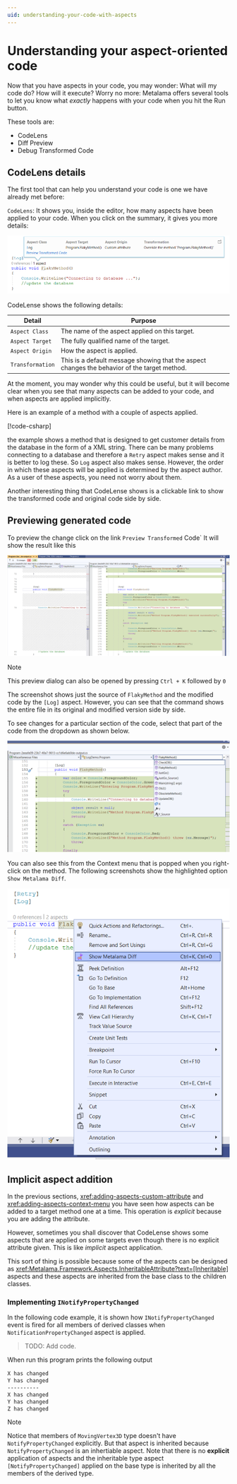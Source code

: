 ```yaml
---
uid: understanding-your-code-with-aspects
---
```


# Understanding your aspect-oriented code

Now that you have aspects in your code, you may wonder: What will my code do? How will it execute? Worry no more: Metalama offers several tools to let you know what _exactly_ happens with your code when you hit the Run button.

These tools are:

* CodeLens
* Diff Preview
* Debug Transformed Code

## CodeLens details

The first tool that can help you understand your code is one we have already met before:

`CodeLens`:
It shows you, inside the editor, how many aspects have been applied to your code. When you click on the summary, it gives you more details:

![](./images/log_aspect_applied_on_flakymethod.png)

CodeLense shows the following details:

|Detail | Purpose
|-------|---------
|`Aspect Class` | The name of the aspect applied on this target.
|`Aspect Target` |The fully qualified name of the target.
|`Aspect Origin` |How the aspect is applied.
|`Transformation`|This is a default message showing that the aspect changes the behavior of the target method.

At the moment, you may wonder why this could be useful, but it will become clear when you see that many aspects can be added to your code, and when aspects are applied implicitly.

Here is an example of a method with a couple of aspects applied.

[!code-csharp[](~\code\DebugDemo3\Program.cs)]

the example shows a method that is designed to get customer details from the database in the form of a XML string. There can be many problems connecting to a database and therefore a `Retry` aspect makes sense and it is better to log these. So `Log` aspect also makes sense. However, the order in which these aspects will be applied is determined by the aspect author. As a user of these aspects, you need not worry about them.

Another interesting thing that CodeLense shows is a clickable link to show the transformed code and original code side by side.

## Previewing generated code

To preview the change click on the link `Preview Transformed` Code` It will show the result like this

![Metalama_Diff_Side_by_Side](../images/../using-aspects/images/lama_diff_side_by_side.png)

> [!NOTE]
> This preview dialog can also be opened by pressing `Ctrl + K` followed by `0`

The screenshot shows just the source of `FlakyMethod` and the modified code by the `[Log]` aspect. However, you can see that the command shows the entire file in its original and modified version side by side.

To see changes for a particular section of the code, select that part of the code from the dropdown as shown below.

![Diff_change_selector](../images/../using-aspects/images/metalama_diff_change_view_selector.png)

You can also see this from the Context menu that is popped when you right-click on the method. The following screenshots show the highlighted option `Show Metalama Diff`.

![Metalama_Diff_Menu_Option](../images/../using-aspects/images/showing_metalama_diff_option.png)

## Implicit aspect addition

In the previous sections, <xref:adding-aspects-custom-attribute> and <xref:adding-aspects-context-menu> you have seen how aspects can be added to a target method one at a time. This operation is _explicit_ because you are adding the attribute.

However, sometimes you shall discover that CodeLense shows some aspects that are applied on some targets even though there is no explicit attribute given. This is like _implicit_ aspect application.

This sort of thing is possible because some of the aspects can be designed as <xref:Metalama.Framework.Aspects.InheritableAttribute?text=[Inheritable]> aspects and these aspects are inherited from the base class to the children classes.

### Implementing `INotifyPropertyChanged`

In the following code example, it is shown how `INotifyPropertyChanged` event is fired for all members of derived classes when `NotificationPropertyChanged` aspect is applied.

> TODO: Add code.

When run this program prints the following output

```
X has changed
Y has changed
----------
X has changed
Y has changed
Z has changed
```

> [!NOTE]
> Notice that members of `MovingVertex3D` type doesn't have `NotifyPropertyChanged` explicitly. But that aspect is inherited because `NotifyPropertyChanged` is an inhertiable aspect.
Note that there is no **explicit** application of aspects and the inheritable type aspect `[NotifyPropertyChanged]` applied on the base type is inherited by all the members of the derived type.
